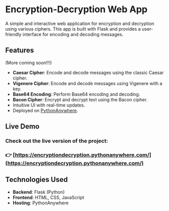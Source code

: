 # Encryption-Decryption Web App

A simple and interactive web application for encryption and decryption using various ciphers. This app is built with Flask and provides a user-friendly interface for encoding and decoding messages.

## Features 
(More coming soon!!!)
- **Caesar Cipher**: Encode and decode messages using the classic Caesar cipher.
- **Vigenere Cipher**: Encode and decode messages using Vigenere with a key.
- **Base64 Encoding**: Perform Base64 encoding and decoding.
- **Bacon Cipher**: Encrypt and decrypt text using the Bacon cipher.
- Intuitive UI with real-time updates.
- Deployed on [PythonAnywhere](https://encryptiondecryption.pythonanywhere.com/).

## Live Demo

### Check out the live version of the project:  
### 👉 [https://encryptiondecryption.pythonanywhere.com/](https://encryptiondecryption.pythonanywhere.com/)

## Technologies Used

- **Backend**: Flask (Python)
- **Frontend**: HTML, CSS, JavaScript
- **Hosting**: PythonAnywhere